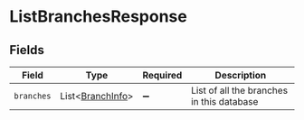 # ListBranchesResponse


## Fields

| Field                                                 | Type                                                  | Required                                              | Description                                           |
| ----------------------------------------------------- | ----------------------------------------------------- | ----------------------------------------------------- | ----------------------------------------------------- |
| `branches`                                            | List<[BranchInfo](../../models/shared/BranchInfo.md)> | :heavy_minus_sign:                                    | List of all the branches in this database             |